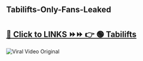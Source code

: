 
 ## Tabilifts-Only-Fans-Leaked

# <h2><a href="https://clipsfans.com/Tabilifts&ref=git">🔗 Click to LINKS ⏩⏩ 👉 🟢 Tabilifts </a></h2>

<a href="https://clipsfans.com/Tabilifts&ref=git" rel="nofollow" data-target="animated-image.originalLink"><img src="https://i.ibb.co.com/xMMVF88/686577567.gif" alt="Viral Video Original" style="max-width: 100%; display: inline-block;" data-target="animated-image.originalImage"></a>
